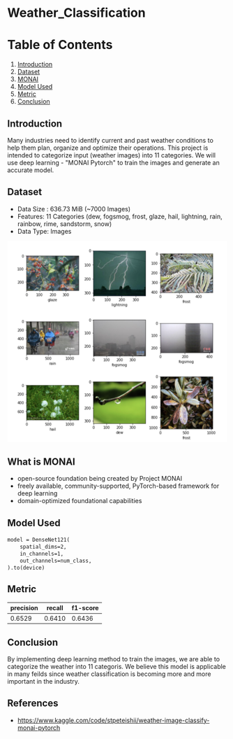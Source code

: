 # Weather_Classification

# Table of Contents
1. [Introduction](#introduction)
2. [Dataset](#dataset)
3. [MONAI](#what-is-monai)
4. [Model Used](#model-used)
5. [Metric](#metric)
6. [Conclusion](#conclusion)

## Introduction
Many industries need to identify current and past weather conditions to help them plan, organize and optimize their operations. This project is intended to categorize input (weather images) into 11 categories. We will use deep learning  - "MONAI Pytorch" to train the images and generate an accurate model.

## Dataset
- Data Size : 636.73 MiB (~7000 Images)
- Features: 11 Categories (dew, fogsmog, frost, glaze, hail, lightning, rain, rainbow, rime, sandstorm, snow)
- Data Type: Images

![Goal2](https://github.com/TinaLiu46/Weather_Classification/blob/main/Images/data.png?raw=true "Title")

## What is MONAI

- open-source foundation being created by Project MONAI
- freely available, community-supported, PyTorch-based framework for deep learning 
- domain-optimized foundational capabilities 

## Model Used
```
model = DenseNet121(
    spatial_dims=2,            
    in_channels=1,
    out_channels=num_class,
).to(device)
```

## Metric 

| precision | recall | f1-score   |
| ------------- | ------------- | ------------- |
| 0.6529  | 0.6410  | 0.6436|


## Conclusion
By implementing deep learning method to train the images, we are able to categorize the weather into 11 categoris. We believe this model is applicable in many feilds since weather classification is becoming more and more important in the industry.

## References
- https://www.kaggle.com/code/stpeteishii/weather-image-classify-monai-pytorch
